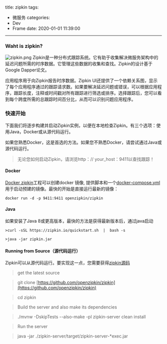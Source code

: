 title: zipkin
tags:
  - 微服务
categories:
  - Dev
  - Frame
date: 2020-01-01 11:39:00

---

<!-- more -->
### Waht is zipkin?
![zipkin.png](https://imgconvert.csdnimg.cn/aHR0cHM6Ly91cGxvYWQtaW1hZ2VzLmppYW5zaHUuaW8vdXBsb2FkX2ltYWdlcy8xMjU1MzI0OS0zYjQ1NTgzNDJhNWQ3NWVlLnBuZw?x-oss-process=image/format,png)
Zipkin是一种分布式跟踪系统。它有助于收集解决微服务架构中的延迟问题所需的时序数据。它管理这些数据的收集和查找。Zipkin的设计基于Google Dapper论文。

应用程序用于向Zipkin报告时序数据。Zipkin UI还提供了一个依赖关系图，显示了每个应用程序通过的跟踪请求数。如果要解决延迟问题或错误，可以根据应用程序，跟踪长度，注释或时间戳对所有跟踪进行筛选或排序。选择跟踪后，您可以看到每个跨度所需的总跟踪时间百分比，从而可以识别问题应用程序。
### 快速开始
下面我们将逐步构建并启动Zipkin实例，以便在本地检查Zipkin。有三个选项：使用Java，Docker或从源代码运行。

如果您熟悉Docker，这是首选的方法。如果您不熟悉Docker，请尝试通过Java或源代码运行。
>无论您如何启动Zipkin，请浏览http：// your_host：9411以查找跟踪！
#### Docker
[Docker zipkin](https://github.com/openzipkin/docker-zipkin)工程可以创建docker 镜像, 提供脚本和一个[docker-compose.yml](https://github.com/openzipkin/docker-zipkin/blob/master/docker-compose.yml) 用于启动预建的镜像。最快的开始是直接运行最新的镜像：
```
docker run -d -p 9411:9411 openzipkin/zipkin
```
#### Java
如果安装了Java 8或更高版本，最快的方法是获得最新版本后，通过java启动
```
>curl -sSL https://zipkin.io/quickstart.sh  |  bash -s

>java -jar zipkin.jar
```
#### Running from Source（源代码运行）
Zipkin可以从源代码运行。要实现这一点，您需要获得[zipkin源码](https://github.com/openzipkin/zipkin)
>get the latest source

>git clone [https://github.com/openzipkin/zipkin](https://github.com/openzipkin/zipkin)

>cd zipkin

>Build the server and also make its dependencies

>./mvnw -DskipTests --also-make -pl zipkin-server clean install

>Run the server

>java -jar ./zipkin-server/target/zipkin-server-*exec.jar

